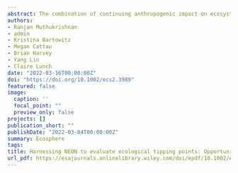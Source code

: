 ```yaml
---
abstract: The combination of continuing anthropogenic impact on ecosystems across the globe and the observation of catastrophic shifts in some systems has generated substantial interest in understanding and predicting ecological tipping points. The recent establishment and full operation of NEON has created an opportunity for researchers to access extensive datasets monitoring the composition and functioning of a wide range of ecosystems. These data may be uniquely effective for studying regime shifts and tipping points in ecological systems because of their long time horizon, spatial extent, and most importantly the coordinated monitoring of many biotic and abiotic components of focal ecosystems. The variety of these data can capture a range of potential community shifts while also monitoring an extensive set of environmental drivers. This combination is critical for assessing whether changes are a result of external forcings or internal dynamics. Here, we present an overview of regime shift dynamics; describe a variety of approaches to identify tipping points with data from time series, spatial patterns, or frequency distributions of community states across environmental conditions; and suggest a number of NEON data products that may be appropriate for such analyses.
authors:
- Ranjan Muthukrishnan
- admin
- Kristina Bartowitz
- Megan Cattau
- Brian Harvey
- Yang Lin
- Claire Lunch
date: "2022-03-16T00:00:00Z"
doi: "https://doi.org/10.1002/ecs2.3989"
featured: false
image:
  caption: ''
  focal_point: ""
  preview_only: false
projects: []
publication_short: ""
publishDate: "2022-03-04T00:00:00Z"
summary: Ecosphere
tags:
title: Harnessing NEON to evaluate ecological tipping points: Opportunities, challenges, and approaches
url_pdf: https://esajournals.onlinelibrary.wiley.com/doi/epdf/10.1002/ecs2.3989
---
```


